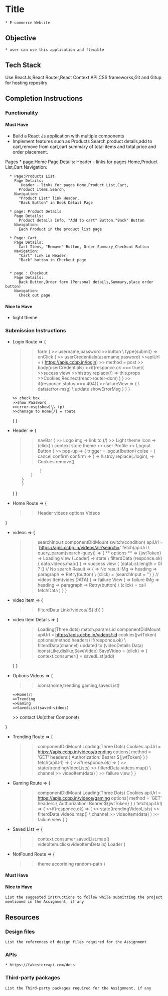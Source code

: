 # Title
    * E-commerce Website
    

## Objective

    * user can use this application and flexible

## Tech Stack

   Use ReactJs,React Router,React Context API,CSS frameworks,Git and Gitup for hosting repositry

## Completion Instructions


### Functionality
#### Must Have
  * Build a React Js application with multiple components
  * Implement features such as Products Search,product details,add to cart,remove from cart,cart summary of total items and total price and order placement.

  Pages 
      * page:Home 
        Page Details:
          Header - links for pages Home,Product List,Cart
        Navigation:

      * Page:Products List
        Page Details:
           Header - links for pages Home,Product List,Cart,
          Product items,Search,
        Navigation:
          "Product List" link Header,
          "Back Button" in Book Detail Page

      * page: Product Details
        Page Details:
          Product details Info, "Add to cart" Button,"Back" Button
        Navigation:
          Each Product in the product list page

      * Page: Cart
        Page Details: 
          Cart Items, "Remove" Button, Order Summary,Checkout Button
        Navigation:
          "Cart" link in Header,
          "Back" button in Checkout page


      * page : Checkout
        Page Details:
          Back Button,Order form (Personal details,Summary,place order button)
        Navigation:
          Check out page 

#### Nice to Have

  * loght theme
  

### Submission Instructions
  * Login Route => {
    >>form (
        >> username,password
        >>button \\ type{submit} => onClick {
            >> userCredentials(username,pasword)
            >>apiUrl = ( https://apis.ccbp.in/login)
            >> method = post
            >> body(userCredentials)
            >>if(responce.ok === true){
                  >>sucess view(
                    >>histroy.replace(/) => this.props 
                    >>Cookies,Redirect(react-router-dom)
                  )
            }
            >> if(responce.status === 404){
                >>failureView => {
                    \\ data(error-msg)
                    \\ update showErrorMsg
                }
            }
        }

        >> check box 
        >>show Paasword
        >>error-msg(show)\\ (p)
        >>chenage to Home{/} = route
    )
  }

  * Header => {
    >> navBar (
        >> Logo img => link to (/)
        >> Light theme Icon => (click) \\ context store theme
        >> user Profile
        >>  Logout Button (
            >> pop-up => {
                trigger = logout(button)
                colse = (
                    cancel,confirm
                    confirm => (
                        => histroy.replace(./login),
                        => Cookies.remove()

                    )
                )
            }
            )
    )
  }

  * Home Route => {
    >> Header 
    >> videos
    >> options Videos

  }

  * videos => {
     
     >> searchInpu t
     >> componentDidMount 
     >> switch(condition)
     >> apiUrl = `https://apis.ccbp.in/videos/all?search='
     >> fetch(apiUrl \\ query_param(search-quey)) => {
        ** options ** => {jwtToken}
        => Loading view (Loader)
        => state \\ filterdData (responce.ok){
            data.videos.map()
        }
        => success view {
          (dataList.length > 0) ? ()
                // No search Result => {
                    => No result IMg
                    => heading
                    => paragraph
                    => Retry(button) \\ (click) = (searchInput = '')
                }
                // videos Item(vides DATA)
        }
        => failure View (
            => failure IMg
            => heading
            => paragraph
            => Retry(button) \\ (click) = call fetchData
        )
     }
  }

  * video Item => {
    >> filterdData 
    >>Link(/videos/:${id})
  }


  * video Item Details => {
    >> Loading(Three dots)
    >>match.params.id
    >> componentDidMount
    >>apiUrl =  https://apis.ccbp.in/videos/:id
    >> cookies(jwtToken)
    >> options(method,headers)
    >> if(responce.ok) \\ filterdData(channel)
    >> updated to (videoDetails Data)
    >> icons(Like,dislike,SaveVideo)
    >> SaveVideo = (click) => { 
        context.consumer() = savedList(add)
        
    }
  }

  * Options Videos => {
     >> icons(home,trending,gaming,savedList)
     >><Link>
        =>Home(/)
        =>Trending
        =>Gaming
        =>SavedList(saved-videos)
     </Link>
     >> contact Us(other Componet)
  }

  * Trending Route => {
     >> componentDidMount
     >> Loading(Three Dots)
     >>Cookies
     >>apiUrl =  https://apis.ccbp.in/videos/trending
     >>options(
         method = 'GET'
         headers:{
            Authorization: Bearer ${jwtToken}
         }
     )
     >>fetch(apiUrl) => {
        >>if(responce.ok) => (
            >> state(trendingVideoLists)
             >> filterdData.videos.map() \\ channel
             >> videoItem(data)
        )
        >> failure view
     }
  }

  * Gaming Route => {
     >> componentDidMount
     >> Loading(Three Dots)
     >>Cookies
     >>apiUrl =  https://apis.ccbp.in/videos/gaming
     >>options(
         method = 'GET'
         headers:{
            Authorization: Bearer ${jwtToken}
         }
     )
     >>fetch(apiUrl) => {
        >>if(responce.ok) => (
            >> state(trendingVideoLists)
             >> filterdData.videos.map() \\ channel
             >> videoItem(data)
        )
        >> failure view
     }
  }


  * Saved List => {
    >>context.consumer
    >>savedList.map()
    >>videoItem.click(videoItemDetails)
    >>Loader
  }


  * NotFound Route => {
    >>theme accoriding
    >>random-path
  }



#### Must Have

    

#### Nice to Have

    List the suggested instructions to follow while submitting the project mentioned in the Assignment, if any

## Resources

### Design files

    List the references of design files required for the Assignment

### APIs
    * https://fakestoreapi.com/docs

### Third-party packages

    List the Third-party packages required for the Assignment, if any
